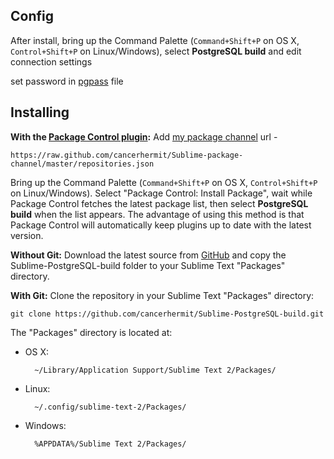 Config
----------
After install, bring up the Command Palette (`Command+Shift+P` on OS X, `Control+Shift+P` on Linux/Windows), select **PostgreSQL build** and edit connection settings

set password in [pgpass](http://www.postgresql.org/docs/9.2/static/libpq-pgpass.html) file

Installing
----------
**With the [Package Control plugin](http://wbond.net/sublime_packages/package_control):** 
Add [my package channel](
https://github.com/cancerhermit/Sublime-package-channel)
url - 

	https://raw.github.com/cancerhermit/Sublime-package-channel/master/repositories.json

Bring up the Command Palette (`Command+Shift+P` on OS X, `Control+Shift+P` on Linux/Windows). Select "Package Control: Install Package", wait while Package Control fetches the latest package list, then select **PostgreSQL build** when the list appears. The advantage of using this method is that Package Control will automatically keep plugins up to date with the latest version.

**Without Git:** Download the latest source from [GitHub](https://github.com/cancerhermit/Sublime-PostgreSQL-build) and copy the Sublime-PostgreSQL-build folder to your Sublime Text "Packages" directory.

**With Git:** Clone the repository in your Sublime Text "Packages" directory:

    git clone https://github.com/cancerhermit/Sublime-PostgreSQL-build.git


The "Packages" directory is located at:

* OS X:

        ~/Library/Application Support/Sublime Text 2/Packages/

* Linux:

        ~/.config/sublime-text-2/Packages/

* Windows:

        %APPDATA%/Sublime Text 2/Packages/